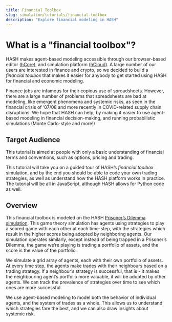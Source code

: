 ```yaml
---
title: Financial Toolbox
slug: simulation/tutorials/financial-toolbox
description: "Explore financial modeling in HASH"
---
```


# What is a "financial toolbox"?

HASH makes agent-based modeling accessible through our browser-based editor ([hCore](https://hash.ai/platform/core)), and simulation platform ([hCloud](https://hash.ai/platform/cloud)). A large number of our users are interested in finance and crypto, so we decided to build a _financial toolbox_ that makes it easier for anybody to get started using HASH for financial and economic modeling.

Finance jobs are infamous for their copious use of spreadsheets. However, there are a large number of problems that spreadsheets are bad at modeling, like emergent phenomena and systemic risks, as seen in the financial crisis of ‘07/08 and more recently in COVID-related supply chain disruptions. We hope that HASH can help, by making it easier to use agent-based modeling in financial decision-making, and running probabilistic simulations (Monte Carlo-style and more!)

## Target Audience

This tutorial is aimed at people with only a basic understanding of financial terms and conventions, such as options, pricing and trading.

This tutorial will take you on a guided tour of HASH’s _financial toolbox_ simulation, and by the end you should be able to code your own trading strategies, as well as understand how the HASH platform works in practice. The tutorial will be all in JavaScript, although HASH allows for Python code as well.

## Overview

This financial toolbox is modeled on the HASH [Prisoner’s Dilemma simulation](https://hash.ai/@hash/prisoners-dilemma). This game theory simulation has agents using strategies to play a scored game with each other at each time-step, with the strategies which result in the higher scores being adopted by neighboring agents. Our simulation operates similarly, except instead of being trapped in a Prisoner’s Dilemma, the game we’re playing is trading a portfolio of assets, and the score is the value of the portfolio.

We simulate a grid array of agents, each with their own portfolio of assets. At every time step, the agents make trades with their neighbours based on a trading strategy. If a neighbour’s strategy is successful, that is - it makes the neighbouring agent’s portfolio more valuable, it will be adopted by other agents. We can track the prevalence of strategies over time to see which ones are more successful.

We use agent-based modeling to model both the behavior of individual agents, and the system of trades as a whole. This allows us to understand which strategies fare the best, and we can also draw insights about systemic risk.
